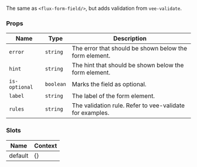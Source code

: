 # <flux-validated-form-field/>

The same as `<flux-form-field/>`, but adds validation from `vee-validate`.

### Props

| Name          | Type      | Description                                              |
|---------------|-----------|----------------------------------------------------------|
| `error`       | `string`  | The error that should be shown below the form element.   |
| `hint`        | `string`  | The hint that should be shown below the form element.    |
| `is-optional` | `boolean` | Marks the field as optional.                             |
| `label`       | `string`  | The label of the form element.                           |
| `rules`       | `string`  | The validation rule. Refer to vee-validate for examples. |

### Slots

| Name    | Context |
|---------|---------|
| default | {}      |

